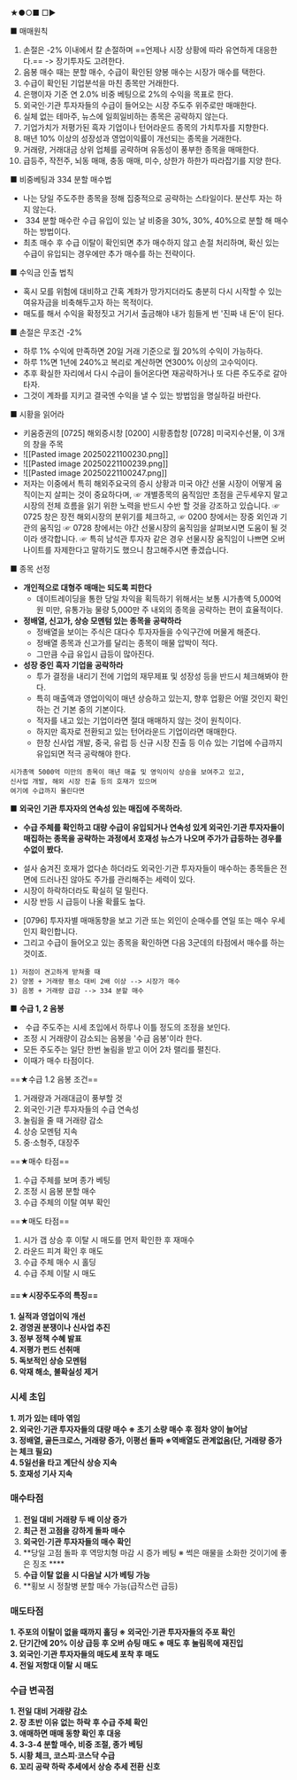 ★●○■ □▶

■ 매매원칙
1. 손절은 -2% 이내에서 칼 손절하며 ==언제나 시장 상황에 따라 유연하게 대응한다.== 
     -> 장기투자도 고려한다.
2. 음봉 매수 때는 분할 매수, 수급이 확인된 양봉 매수는 시장가 매수를 택한다.  
3. 수급이 확인된 기업분석을 마친 종목만 거래한다.  
4. 은행이자 기준 연 2.0% 비중 베팅으로 2%의 수익을 목표로 한다.  
5. 외국인·기관 투자자들의 수급이 들어오는 시장 주도주 위주로만 매매한다.
6. 실체 없는 테마주, 뉴스에 일희일비하는 종목은 공략하지 않는다.  
7. 기업가치가 저평가된 흑자 기업이나 턴어라운드 종목의 가치투자를 지향한다.
8. 매년 10% 이상의 성장성과 영업이익률이 개선되는 종목을 거래한다.  
9. 거래량, 거래대금 상위 업체를 공략하며 유동성이 풍부한 종목을 매매한다.  
10. 급등주, 작전주, 뇌동 매매, 충동 매매, 미수, 상한가 하한가 따라잡기를 지양 한다.

■ 비중베팅과 334 분할 매수법
+ 나는 당일 주도주한 종목을 정해 집중적으로 공략하는 스타일이다. 분산투 자는 하지 않는다.
+  334 분할 매수란 수급 유입이 있는 날 비중을 30%, 30%, 40%으로 분할 해 매수하는 방법이다.
+ 최초 매수 후 수급 이탈이 확인되면 추가 매수하지 않고 손절 처리하며, 확신 있는 수급이 유입되는 경우에만 추가 매수를 하는 전략이다.

■  수익금 인출 법칙
+ 혹시 모를 위험에 대비하고 간혹 계좌가 망가지더라도 충분히 다시 시작할 수 있는 여유자금을 비축해두고자 하는 목적이다.
+ 매도를 해서 수익을 확정짓고 거기서 출금해야 내가 힘들게 번 '진짜 내 돈'이 된다.

■  손절은 무조건 -2%
+ 하루 1% 수익에 만족하면 20일 거래 기준으로 월 20%의 수익이 가능하다.
+ 하루 1%면 1년에 240%고 복리로 계산하면 연300% 이상의 고수익이다.
+ 추후 확실한 자리에서 다시 수급이 들어온다면 재공략하거나 또 다른 주도주로 갈아타자.
+ 그것이 계좌를 지키고 결국엔 수익을 낼 수 있는 방법임을 명실하길 바란다.

■ 시황을 읽어라
+ 키움증권의 [0725] 해외증시창 [0200] 시황종합창 [0728] 미국지수선물, 이 3개의 창을 주목
+ ![[Pasted image 20250221100230.png]]
+ ![[Pasted image 20250221100239.png]]
+ ![[Pasted image 20250221100247.png]]
+ 저자는 이중에서 특히 해외주요국의 증시 상황과 미국 야간 선물 시장이 어떻게 움직이는지 살피는 것이 중요하다며,
   ☞ 개별종목의 움직임만 초점을 곤두세우지 말고 시장의 전체 흐름을 읽기 위한 노력을 반드시 수반          할 것을 강조하고 있습니다.
  ☞ 0725 창은 장전 해외시장의 분위기를 체크하고,
  ☞ 0200 창에서는 장중 외인과 기관의 움직임
  ☞ 0728 창에서는 야간 선물시장의 움직임을 살펴보시면 도움이 될 것이라 생각합니다.
  ☞ 특히 남석관 투자자 같은 경우 선물시장 움직임이 나쁘면 오버나이트를 자제한다고 말하기도 했으니 참고해주시면 좋겠습니다.

■  종목 선정
+ **개인적으로 대형주 매매는 되도록 피한다**
  + 데이트레이딩을 통한 당일 차익을 획득하기 위해서는 보통 시가총액 5,000억 원 미만, 유통가능 물량 5,000만 주 내외의 종목을 공략하는 편이 효율적이다.
+ **정배열, 신고가, 상승 모멘텀 있는 종목을 공략하라**
  - 정배열을 보이는 주식은 대다수 투자자들을 수익구간에 머물게 해준다.
  - 정배열 종목과 신고가를 달리는 종목이 매물 압박이 적다.
  - 그만큼 수급 유입시 급등이 많아진다.
+ **성장 중인 흑자 기업을 공락하라**
  -  투가 결정을 내리기 전에 기업의 재무제표 및 성장성 등을 반드시 체크해봐야 한다.
  - 특히 매출액과 영업이익이 매년 상승하고 있는지, 향후 업황은 어떨 것인지 확인하는 건 기본 중의 기본이다.
  - 적자를 내고 있는 기업이라면 절대 매매하지 않는 것이 원칙이다.
  - 하지만 흑자로 전환되고 있는 턴어라운드 기업이라면 매매한다.
  - 한창 신사업 개발, 중국, 유럽 등 신규 시장 진출 등 이슈 있는 기업에 수급까지 유입되면 적극 공락해야 한다.

```
시가총액 5000억 미만의 종목이 매년 매출 및 영익이익 상승을 보여주고 있고,
신사업 개발, 해외 시장 진출 등의 호재가 있으며
여기에 수급까지 몰린다면
```
 ■ **외국인 기관 투자자의 연속성 있는 매집에 주목하라.**
+ **수급 주체를 확인하고 대량 수급이 유입되거나 연속성 있게 외국인·기관 투자자들이 매집하는 종목을 공략하는 과정에서 호재성 뉴스가 나오며 주가가 급등하는 경우를 수없이 봤다.**
- 설사 숨겨진 호재가 없다손 하더라도 외국인·기관 투자자들이 매수하는 종목들은 전면에 드러나진 않아도 주가를 관리해주는 세력이 있다.
- 시장이 하락하더라도 확실히 덜 밀린다.
- 시장 반등 시 급등이 나올 확률도 높다.
+ [0796] 투자자별 매매동향을 보고 기관 또는 외인이 순매수를 연일 또는 매수 우세인지 확인합니다.
+ 그리고 수급이 들어오고 있는 종목을 확인하면 다음 3군데의 타점에서 매수를 하는 것이죠.
```
1) 저점이 견고하게 받쳐줄 때
2) 양봉 + 거래량 평소 대비 2배 이상 --> 시장가 매수
3) 음봉 + 거래량 급감 --> 334 분할 매수
```
■ **수급 1, 2 음봉**
+  수급 주도주는 시세 초입에서 하루나 이틀 정도의 조정을 보인다.
+ 조정 시 거래량이 감소되는 음봉을 '수급 음봉'이라 한다.
+ 모든 주도주는 일단 한번 눌림을 받고 이어 2차 랠리를 펼친다.
+ 이때가 매수 타점이다.

==★수급 1.2 음봉 조건==  
1. 거래량과 거래대금이 풍부할 것  
2. 외국인·기관 투자자들의 수급 연속성  
3. 눌림을 줄 때 거래량 감소  
4. 상승 모멘텀 지속  
5. 중·소형주, 대장주

==★매수 타점==
1. 수급 주체를 보며 종가 베팅  
2. 조정 시 음봉 분할 매수  
3. 수급 주체의 이탈 여부 확인

==★매도 타점==

1. 시가 갭 상승 후 이탈 시 매도를 먼저 확인한 후 재매수
2. 라운드 피겨 확인 후 매도
3. 수급 주체 매수 시 홀딩
4. 수급 주체 이탈 시 매도

#### ==★시장주도주의 특징==
**1. 실적과 영업이익 개선**  
**2. 경영권 분쟁이나 신사업 추진**  
**3. 정부 정책 수혜 발표**  
**4. 저평가 펀드 선취매**  
**5. 독보적인 상승 모멘텀**  
**6. 악재 해소, 불확실성 제거**

### 시세 초입
**1. 끼가 있는 테마 엮임**  
**2. 외국인·기관 투자자들의 대량 매수 ※ 초기 소량 매수 후 점차 양이 늘어남**  
**3. 정배열, 골든크로스, 거래량 증가, 이평선 돌파 ※역배열도 관계없음(단, 거래량 증가는 체크 필요)**  
**4. 5일선을 타고 계단식 상승 지속**  
**5. 호재성 기사 지속**

### 매수타점
1. **전일 대비 거래량 두 배 이상 증가**  
2. **최근 전 고점을 강하게 돌파 매수**  
3. **외국인·기관 투자자들의 매수 확인**  
4. **당일 고점 돌파 후 역망치형 마감 시 증가 베팅 ※ 썩은 매물을 소화한 것이기에 좋은 징조  ****
5. **수급 이탈 없을 시 다음날 시가 베팅 가능**  
6. **횡보 시 정찰병 분할 매수 가능(급작스런 급등)

### 매도타점
**1. 주포의 이탈이 없을 때까지 홀딩 ※ 외국인·기관 투자자들의 주포 확인**  
**2. 단기간에 20% 이상 급등 후 오버 슈팅 매도 ※ 매도 후 눌림목에 재진입**  
**3. 외국인·기관 투자자들의 매도세 포착 후 매도**  
**4. 전일 저항대 이탈 시 매도**

### 수급 변곡점
**1. 전일 대비 거래량 감소**  
**2. 장 초반 이유 없는 하락 후 수급 주체 확인**  
**3. 애매하면 매매 동향 확인 후 대응**  
**4. 3-3-4 분할 매수, 비중 조절, 종가 베팅**  
**5. 시황 체크, 코스피·코스닥 수급**  
**6. 꼬리 공략 하락 추세에서 상승 추세 전환 신호**



